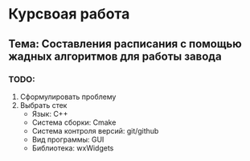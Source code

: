 # Курсвоая работа
## Тема: Составления расписания с помощью жадных алгоритмов для работы завода

### TODO:
1. Сформулировать проблему
2. Выбрать стек
    - Язык: C++
    - Система сборки: Cmake
    - Система контроля версий: git/github
    - Вид программы: GUI
    - Библиотека: wxWidgets
